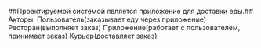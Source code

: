 ##Проектируемой системой является приложение для доставки еды.##
Акторы:
  Пользователь(заказывает еду через приложение)
  Ресторан(выполняет заказ)
  Приложение(работает с пользователем, принимает заказ)
  Курьер(доставляет заказ)

